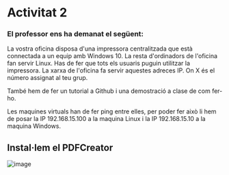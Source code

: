 # Activitat 2
### El professor ens ha demanat el següent: 
La vostra oficina disposa d'una impressora centralitzada que està connectada a un equip amb Windows 10. La resta d'ordinadors de l'oficina fan servir Linux. Has de fer que tots els usuaris puguin utilitzar la impressora. La xarxa de l'oficina fa servir aquestes adreces IP. On X és el número assignat al teu grup.

També hem de fer un tutorial a Github i una demostració a clase de com fer-ho.

Les maquines virtuals han de fer ping entre elles, per poder fer això li hem de posar la IP 192.168.15.100 a la maquina Linux i la IP 192.168.15.10 a la maquina Windows.

## Instal·lem el PDFCreator 

![image](https://github.com/user-attachments/assets/c9860407-a1c8-42ec-9b72-0fc9421f8600)

## 
